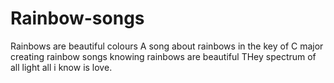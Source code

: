 # Rainbow-songs
Rainbows are beautiful colours
A song about rainbows in the key of C major
creating rainbow songs
knowing rainbows are beautiful
THey spectrum of all light
all i know is love.
